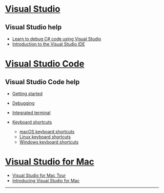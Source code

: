 
<!-- VS -------------------------->
# [Visual Studio](#tab/visual-studio)

## Visual Studio help

* [Learn to debug C# code using Visual Studio](https://docs.microsoft.com/en-us/visualstudio/debugger/getting-started-with-the-debugger?view=vs-2017)
* [Introduction to the Visual Studio IDE](https://docs.microsoft.com/en-us/visualstudio/ide/visual-studio-ide?view=vs-2017)

<!-- Code -------------------------->
# [Visual Studio Code](#tab/visual-studio-code)

## Visual Studio Code help

* [Getting started](https://code.visualstudio.com/docs)
* [Debugging](https://code.visualstudio.com/docs/editor/debugging)
* [Integrated terminal](https://code.visualstudio.com/docs/editor/integrated-terminal)
* [Keyboard shortcuts](https://code.visualstudio.com/docs/getstarted/keybindings#_keyboard-shortcuts-reference)

  * [macOS keyboard shortcuts](https://code.visualstudio.com/shortcuts/keyboard-shortcuts-macos.pdf)
  * [Linux keyboard shortcuts](https://code.visualstudio.com/shortcuts/keyboard-shortcuts-linux.pdf)
  * [Windows keyboard shortcuts](https://code.visualstudio.com/shortcuts/keyboard-shortcuts-windows.pdf)

<!-- Mac -------------------------->
# [Visual Studio for Mac](#tab/visual-studio-mac)

* [Visual Studio for Mac Tour](https://docs.microsoft.com/en-us/visualstudio/mac/ide-tour)
* [Introducing Visual Studio for Mac](https://docs.microsoft.com/en-us/visualstudio/mac/)

---  
<!-- End of VS tabs -->